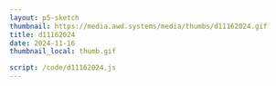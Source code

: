 ```yaml
---
layout: p5-sketch
thumbnail: https://media.awd.systems/media/thumbs/d11162024.gif
title: d11162024
date: 2024-11-16
thumbnail_local: thumb.gif

script: /code/d11162024.js
---
```

